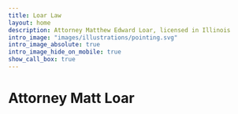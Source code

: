 ```yaml
---
title: Loar Law
layout: home
description: Attorney Matthew Edward Loar, licensed in Illinois
intro_image: "images/illustrations/pointing.svg"
intro_image_absolute: true
intro_image_hide_on_mobile: true
show_call_box: true
---
```


# Attorney Matt Loar

